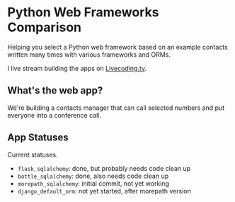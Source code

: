 # Python Web Frameworks Comparison
Helping you select a Python web framework based on an example 
contacts written many times with various frameworks and ORMs.

I live stream building the apps on 
[Livecoding.tv](https://www.livecoding.tv/mattmakai).


## What's the web app?
We're building a contacts manager that can call selected numbers and put 
everyone into a conference call.


## App Statuses
Current statuses.

* `flask_sqlalchemy`: done, but probably needs code clean up
* `bottle_sqlalchemy`: done, also needs code clean up
* `morepath_sqlalchemy`: initial commit, not yet working
* `django_default_orm`: not yet started, after morepath version
